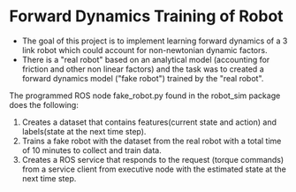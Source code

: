 # Forward Dynamics Training of Robot
 
 - The goal of this project is to implement learning forward dynamics of a 3 link robot which could account for non-newtonian dynamic factors.
 - There is a "real robot" based on an analytical model (accounting for friction and other non linear factors) and the task was to created a forward dynamics model ("fake robot") trained by the "real robot".

 The programmed ROS node fake_robot.py found in the robot_sim package does the following:

 1) Creates a dataset that contains features(current state and action) and labels(state at the next time step).
 2) Trains a fake robot with the dataset from the real robot with a total time of 10 minutes to collect and train data.
 3) Creates a ROS service that responds to the request (torque commands) from a service client from executive node with the estimated state at the next time step.
